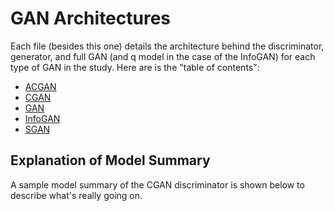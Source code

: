 # GAN Architectures

Each file (besides this one) details the architecture behind the discriminator, generator, and full GAN (and q model in the case of the InfoGAN) for each type of GAN in the study. Here are is the "table of contents":

- [ACGAN](acgan_arch.md)
- [CGAN](cgan_arch.md)
- [GAN](gan_arch.md)
- [InfoGAN](infogan_arch.md)
- [SGAN](sgan_arch.md)


## Explanation of Model Summary

A sample model summary of the CGAN discriminator is shown below to describe what's really going on.
